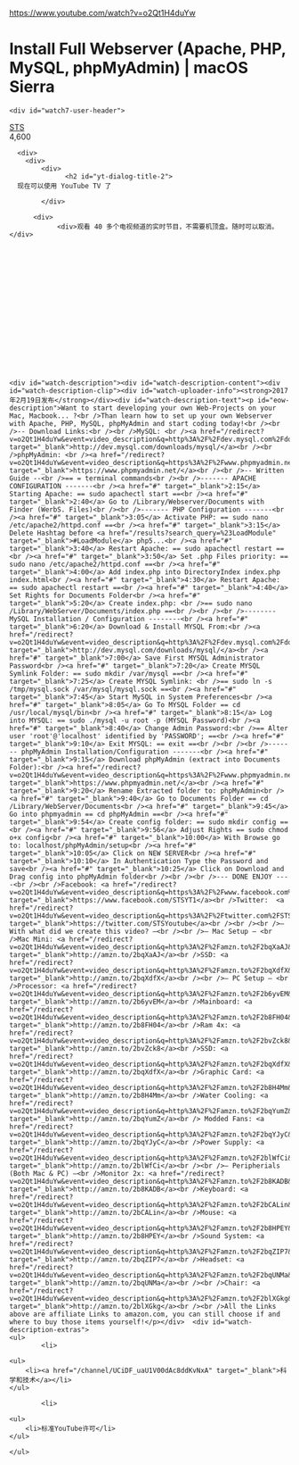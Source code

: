 <a href="https://www.youtube.com/watch?v=o2Qt1H4duYw">https://www.youtube.com/watch?v=o2Qt1H4duYw</a><div id="articleHeader"><h1>              Install Full Webserver (Apache, PHP, MySQL, phpMyAdmin) | macOS Sierra        </h1></div>

    <div id="watch7-user-header">  
  <div>
    <a href="/channel/UCVtknMzpWThcN-tllCaBODQ" target="_blank">STS</a>
  </div>
4,600  
    
  

  

    
  <div>
    <div>
      
      <div>
        <div>
            <div>
                  <h2 id="yt-dialog-title-2">
      现在可以使用 YouTube TV 了
  </h2>

            </div>
          
          <div>
                <div>观看 40 多个电视频道的实时节目，不需要机顶盒。随时可以取消。</div>

          
          
        
        
      
    
  




      


    


    <div id="watch-description"><div id="watch-description-content"><div id="watch-description-clip"><div id="watch-uploader-info"><strong>2017年2月19日发布</strong></div><div id="watch-description-text"><p id="eow-description">Want to start developing your own Web-Projects on your Mac, Macbook... ?<br />Than learn how to set up your own Webserver with Apache, PHP, MySQL, phpMyAdmin and start coding today!<br /><br />-- Download Links:<br /><br />MySQL: <br /><a href="/redirect?v=o2Qt1H4duYw&event=video_description&q=http%3A%2F%2Fdev.mysql.com%2Fdownloads%2Fmysql%2F&redir_token=RanUd3fY4cwueoLTEHnEbJCVHRp8MTUxMzgzOTQxMUAxNTEzNzUzMDEx" target="_blank">http://dev.mysql.com/downloads/mysql/</a><br /><br />phpMyAdmin: <br /><a href="/redirect?v=o2Qt1H4duYw&event=video_description&q=https%3A%2F%2Fwww.phpmyadmin.net%2F&redir_token=RanUd3fY4cwueoLTEHnEbJCVHRp8MTUxMzgzOTQxMUAxNTEzNzUzMDEx" target="_blank">https://www.phpmyadmin.net/</a><br /><br />-- Written Guide --<br />== = terminal commands<br /><br />------- APACHE CONFIGURATION -------<br /><a href="#" target="_blank">2:15</a> Starting Apache: == sudo apachectl start ==<br /><a href="#" target="_blank">2:40</a> Go to /Library/Webserver/Documents with Finder (WerbS. Files)<br /><br />------- PHP Configuration -------<br /><a href="#" target="_blank">3:05</a> Activate PHP: == sudo nano /etc/apache2/httpd.conf ==<br /><a href="#" target="_blank">3:15</a> Delete Hashtag before <a href="/results?search_query=%23LoadModule" target="_blank">#LoadModule</a> php5...<br /><a href="#" target="_blank">3:40</a> Restart Apache: == sudo apachectl restart ==<br /><a href="#" target="_blank">3:50</a> Set .php Files priority: == sudo nano /etc/apache2/httpd.conf ==<br /><a href="#" target="_blank">4:00</a> Add index.php into DirectoryIndex index.php index.html<br /><a href="#" target="_blank">4:30</a> Restart Apache: == sudo apachectl restart ==<br /><a href="#" target="_blank">4:40</a> Set Rights for Documents Folder<br /><a href="#" target="_blank">5:20</a> Create index.php: <br />== sudo nano /Library/WebServer/Documents/index.php ==<br /><br /><br />-------- MySQL Installation / Configuration --------<br /><a href="#" target="_blank">6:20</a> Download & Install MYSQL From:<br /><a href="/redirect?v=o2Qt1H4duYw&event=video_description&q=http%3A%2F%2Fdev.mysql.com%2Fdownloads%2Fmysql%2F&redir_token=RanUd3fY4cwueoLTEHnEbJCVHRp8MTUxMzgzOTQxMUAxNTEzNzUzMDEx" target="_blank">http://dev.mysql.com/downloads/mysql/</a><br /><a href="#" target="_blank">7:00</a> Save First MYSQL Administrator Password<br /><a href="#" target="_blank">7:20</a> Create MYSQL Symlink Folder: == sudo mkdir /var/mysql ==<br /><a href="#" target="_blank">7:25</a> Create MYSQL Symlink: <br />== sudo ln -s /tmp/mysql.sock /var/mysql/mysql.sock ==<br /><a href="#" target="_blank">7:45</a> Start MySQL in System Preferences<br /><a href="#" target="_blank">8:05</a> Go To MYSQL Folder == cd /usr/local/mysql/bin<br /><a href="#" target="_blank">8:15</a> Log into MYSQL: == sudo ./mysql -u root -p (MYSQL Password)<br /><a href="#" target="_blank">8:40</a> Change Admin Password:<br />== Alter user 'root'@'localhost' identified by 'PASSWORD'; ==<br /><a href="#" target="_blank">9:10</a> Exit MYSQL: == exit ==<br /><br /><br />------- phpMyAdmin Installation/Configuration -------<br /><a href="#" target="_blank">9:15</a> Download phpMyAdmin (extract into Documents Folder):<br /><a href="/redirect?v=o2Qt1H4duYw&event=video_description&q=https%3A%2F%2Fwww.phpmyadmin.net%2F&redir_token=RanUd3fY4cwueoLTEHnEbJCVHRp8MTUxMzgzOTQxMUAxNTEzNzUzMDEx" target="_blank">https://www.phpmyadmin.net/</a><br /><a href="#" target="_blank">9:20</a> Rename Extracted folder to: phpMyAdmin<br /><a href="#" target="_blank">9:40</a> Go to Documents Folder == cd /Library/WebServer/Documents<br /><a href="#" target="_blank">9:45</a> Go into phpmyadmin == cd phpMyAdmin ==<br /><a href="#" target="_blank">9:54</a> Create config folder: == sudo mkdir config ==<br /><a href="#" target="_blank">9:56</a> Adjust Rights == sudo chmod o+x config<br /><a href="#" target="_blank">10:00</a> With Browse go to: localhost/phpMyAdmin/setup<br /><a href="#" target="_blank">10:05</a> Click on NEW SERVER<br /><a href="#" target="_blank">10:10</a> In Authentication Type the Password and save<br /><a href="#" target="_blank">10:25</a> Click on Download and Drag config into phpMyAdmin folder<br /><br /><br />--- DONE ENJOY ----<br /><br />Facebook: <a href="/redirect?v=o2Qt1H4duYw&event=video_description&q=https%3A%2F%2Fwww.facebook.com%2FSTSYT1&redir_token=RanUd3fY4cwueoLTEHnEbJCVHRp8MTUxMzgzOTQxMUAxNTEzNzUzMDEx" target="_blank">https://www.facebook.com/STSYT1</a><br />Twitter:  <a href="/redirect?v=o2Qt1H4duYw&event=video_description&q=https%3A%2F%2Ftwitter.com%2FSTSYoutube&redir_token=RanUd3fY4cwueoLTEHnEbJCVHRp8MTUxMzgzOTQxMUAxNTEzNzUzMDEx" target="_blank">https://twitter.com/STSYoutube</a><br /><br /><br />— With what did we create this video? —<br /><br />— Mac Setup — <br />Mac Mini: <a href="/redirect?v=o2Qt1H4duYw&event=video_description&q=http%3A%2F%2Famzn.to%2F2bqXaAJ&redir_token=RanUd3fY4cwueoLTEHnEbJCVHRp8MTUxMzgzOTQxMUAxNTEzNzUzMDEx" target="_blank">http://amzn.to/2bqXaAJ</a><br />SSD: <a href="/redirect?v=o2Qt1H4duYw&event=video_description&q=http%3A%2F%2Famzn.to%2F2bqXdfX&redir_token=RanUd3fY4cwueoLTEHnEbJCVHRp8MTUxMzgzOTQxMUAxNTEzNzUzMDEx" target="_blank">http://amzn.to/2bqXdfX</a><br /><br />— PC Setup — <br />Processor: <a href="/redirect?v=o2Qt1H4duYw&event=video_description&q=http%3A%2F%2Famzn.to%2F2b6yvEM&redir_token=RanUd3fY4cwueoLTEHnEbJCVHRp8MTUxMzgzOTQxMUAxNTEzNzUzMDEx" target="_blank">http://amzn.to/2b6yvEM</a><br />Mainboard: <a href="/redirect?v=o2Qt1H4duYw&event=video_description&q=http%3A%2F%2Famzn.to%2F2b8FH04&redir_token=RanUd3fY4cwueoLTEHnEbJCVHRp8MTUxMzgzOTQxMUAxNTEzNzUzMDEx" target="_blank">http://amzn.to/2b8FH04</a><br />Ram 4x: <a href="/redirect?v=o2Qt1H4duYw&event=video_description&q=http%3A%2F%2Famzn.to%2F2bvZck8&redir_token=RanUd3fY4cwueoLTEHnEbJCVHRp8MTUxMzgzOTQxMUAxNTEzNzUzMDEx" target="_blank">http://amzn.to/2bvZck8</a><br />SSD: <a href="/redirect?v=o2Qt1H4duYw&event=video_description&q=http%3A%2F%2Famzn.to%2F2bqXdfX&redir_token=RanUd3fY4cwueoLTEHnEbJCVHRp8MTUxMzgzOTQxMUAxNTEzNzUzMDEx" target="_blank">http://amzn.to/2bqXdfX</a><br />Graphic Card: <a href="/redirect?v=o2Qt1H4duYw&event=video_description&q=http%3A%2F%2Famzn.to%2F2b8H4Mm&redir_token=RanUd3fY4cwueoLTEHnEbJCVHRp8MTUxMzgzOTQxMUAxNTEzNzUzMDEx" target="_blank">http://amzn.to/2b8H4Mm</a><br />Water Cooling: <a href="/redirect?v=o2Qt1H4duYw&event=video_description&q=http%3A%2F%2Famzn.to%2F2bqYumZ&redir_token=RanUd3fY4cwueoLTEHnEbJCVHRp8MTUxMzgzOTQxMUAxNTEzNzUzMDEx" target="_blank">http://amzn.to/2bqYumZ</a><br /> Modded Fans: <a href="/redirect?v=o2Qt1H4duYw&event=video_description&q=http%3A%2F%2Famzn.to%2F2bqYJyC&redir_token=RanUd3fY4cwueoLTEHnEbJCVHRp8MTUxMzgzOTQxMUAxNTEzNzUzMDEx" target="_blank">http://amzn.to/2bqYJyC</a><br />Power Supply: <a href="/redirect?v=o2Qt1H4duYw&event=video_description&q=http%3A%2F%2Famzn.to%2F2blWfCi&redir_token=RanUd3fY4cwueoLTEHnEbJCVHRp8MTUxMzgzOTQxMUAxNTEzNzUzMDEx" target="_blank">http://amzn.to/2blWfCi</a><br /><br />— Peripherials (Both Mac & PC) —<br />Monitor 2x: <a href="/redirect?v=o2Qt1H4duYw&event=video_description&q=http%3A%2F%2Famzn.to%2F2b8KADB&redir_token=RanUd3fY4cwueoLTEHnEbJCVHRp8MTUxMzgzOTQxMUAxNTEzNzUzMDEx" target="_blank">http://amzn.to/2b8KADB</a><br />Keyboard: <a href="/redirect?v=o2Qt1H4duYw&event=video_description&q=http%3A%2F%2Famzn.to%2F2bCALin&redir_token=RanUd3fY4cwueoLTEHnEbJCVHRp8MTUxMzgzOTQxMUAxNTEzNzUzMDEx" target="_blank">http://amzn.to/2bCALin</a><br />Mouse: <a href="/redirect?v=o2Qt1H4duYw&event=video_description&q=http%3A%2F%2Famzn.to%2F2b8HPEY&redir_token=RanUd3fY4cwueoLTEHnEbJCVHRp8MTUxMzgzOTQxMUAxNTEzNzUzMDEx" target="_blank">http://amzn.to/2b8HPEY</a><br />Sound System: <a href="/redirect?v=o2Qt1H4duYw&event=video_description&q=http%3A%2F%2Famzn.to%2F2bqZIP7&redir_token=RanUd3fY4cwueoLTEHnEbJCVHRp8MTUxMzgzOTQxMUAxNTEzNzUzMDEx" target="_blank">http://amzn.to/2bqZIP7</a><br />Headset: <a href="/redirect?v=o2Qt1H4duYw&event=video_description&q=http%3A%2F%2Famzn.to%2F2bqUNMa&redir_token=RanUd3fY4cwueoLTEHnEbJCVHRp8MTUxMzgzOTQxMUAxNTEzNzUzMDEx" target="_blank">http://amzn.to/2bqUNMa</a><br /><br />Chair: <a href="/redirect?v=o2Qt1H4duYw&event=video_description&q=http%3A%2F%2Famzn.to%2F2blXGkg&redir_token=RanUd3fY4cwueoLTEHnEbJCVHRp8MTUxMzgzOTQxMUAxNTEzNzUzMDEx" target="_blank">http://amzn.to/2blXGkg</a><br /><br />All the Links above are affiliate Links to amazon.com, you can still choose if and where to buy those items yourself!</p></div>  <div id="watch-description-extras">
    <ul>
            <li>
    
    <ul>
        <li><a href="/channel/UCiDF_uaU1V00dAc8ddKvNxA" target="_blank">科学和技术</a></li>
    </ul>
  </li>

            <li>
    
    <ul>
        <li>标准YouTube许可</li>
    </ul>
  </li>

    </ul>
  </div>
</div></div></div>  
  
